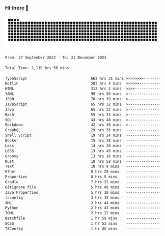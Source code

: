 ### Hi there 👋

<picture>
  <source media="(prefers-color-scheme: dark)" srcset="https://raw.githubusercontent.com/heyline/heyline/output/github-contribution-grid-snake-dark.svg">
  <source media="(prefers-color-scheme: light)" srcset="https://raw.githubusercontent.com/heyline/heyline/output/github-contribution-grid-snake.svg">
  <img alt="github contribution grid snake animation" src="https://raw.githubusercontent.com/heyline/heyline/output/github-contribution-grid-snake.svg">
</picture>

<!--START_SECTION:waka-->

```txt
From: 27 September 2022 - To: 23 December 2023

Total Time: 2,119 hrs 56 mins

TypeScript                             662 hrs 31 mins >>>>>>>>-----------------   31.25 %
Kotlin                                 503 hrs 4 mins  >>>>>>-------------------   23.73 %
HTML                                   312 hrs 2 mins  >>>>---------------------   14.72 %
YAML                                   99 hrs 50 mins  >------------------------   04.71 %
JSON                                   78 hrs 39 mins  >------------------------   03.71 %
JavaScript                             65 hrs 32 mins  >------------------------   03.09 %
Java                                   65 hrs 22 mins  >------------------------   03.08 %
Bash                                   55 hrs 31 mins  >------------------------   02.62 %
SQL                                    43 hrs 48 mins  >------------------------   02.07 %
Markdown                               42 hrs 30 mins  >------------------------   02.01 %
GraphQL                                29 hrs 33 mins  -------------------------   01.39 %
Shell Script                           19 hrs 24 mins  -------------------------   00.92 %
Docker                                 15 hrs 38 mins  -------------------------   00.74 %
Less                                   14 hrs 20 mins  -------------------------   00.68 %
LESS                                   13 hrs 49 mins  -------------------------   00.65 %
Groovy                                 13 hrs 16 mins  -------------------------   00.63 %
Rust                                   10 hrs 58 mins  -------------------------   00.52 %
Text                                   10 hrs 9 mins   -------------------------   00.48 %
Other                                  8 hrs 20 mins   -------------------------   00.39 %
Properties                             8 hrs 9 mins    -------------------------   00.38 %
Gradle                                 7 hrs 32 mins   -------------------------   00.36 %
GitIgnore file                         5 hrs 49 mins   -------------------------   00.27 %
Java Properties                        5 hrs 10 mins   -------------------------   00.24 %
tsconfig                               3 hrs 15 mins   -------------------------   00.15 %
XML                                    2 hrs 44 mins   -------------------------   00.13 %
Python                                 2 hrs 43 mins   -------------------------   00.13 %
TOML                                   2 hrs 22 mins   -------------------------   00.11 %
Batchfile                              1 hr 59 mins    -------------------------   00.09 %
SCSS                                   1 hr 53 mins    -------------------------   00.09 %
TSConfig                               1 hr 48 mins    -------------------------   00.08 %
```

<!--END_SECTION:waka-->

